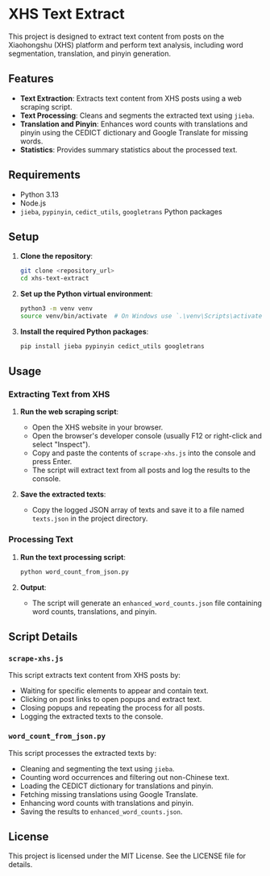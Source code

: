 # XHS Text Extract

This project is designed to extract text content from posts on the Xiaohongshu (XHS) platform and perform text analysis, including word segmentation, translation, and pinyin generation.

## Features

- **Text Extraction**: Extracts text content from XHS posts using a web scraping script.
- **Text Processing**: Cleans and segments the extracted text using `jieba`.
- **Translation and Pinyin**: Enhances word counts with translations and pinyin using the CEDICT dictionary and Google Translate for missing words.
- **Statistics**: Provides summary statistics about the processed text.

## Requirements

- Python 3.13
- Node.js
- `jieba`, `pypinyin`, `cedict_utils`, `googletrans` Python packages

## Setup

1. **Clone the repository**:
    ```bash
    git clone <repository_url>
    cd xhs-text-extract
    ```

2. **Set up the Python virtual environment**:
    ```bash
    python3 -m venv venv
    source venv/bin/activate  # On Windows use `.\venv\Scripts\activate`
    ```

3. **Install the required Python packages**:
    ```bash
    pip install jieba pypinyin cedict_utils googletrans
    ```

## Usage

### Extracting Text from XHS

1. **Run the web scraping script**:
    - Open the XHS website in your browser.
    - Open the browser's developer console (usually F12 or right-click and select "Inspect").
    - Copy and paste the contents of `scrape-xhs.js` into the console and press Enter.
    - The script will extract text from all posts and log the results to the console.

2. **Save the extracted texts**:
    - Copy the logged JSON array of texts and save it to a file named `texts.json` in the project directory.

### Processing Text

1. **Run the text processing script**:
    ```bash
    python word_count_from_json.py
    ```

2. **Output**:
    - The script will generate an `enhanced_word_counts.json` file containing word counts, translations, and pinyin.

## Script Details

### `scrape-xhs.js`

This script extracts text content from XHS posts by:
- Waiting for specific elements to appear and contain text.
- Clicking on post links to open popups and extract text.
- Closing popups and repeating the process for all posts.
- Logging the extracted texts to the console.

### `word_count_from_json.py`

This script processes the extracted texts by:
- Cleaning and segmenting the text using `jieba`.
- Counting word occurrences and filtering out non-Chinese text.
- Loading the CEDICT dictionary for translations and pinyin.
- Fetching missing translations using Google Translate.
- Enhancing word counts with translations and pinyin.
- Saving the results to `enhanced_word_counts.json`.

## License

This project is licensed under the MIT License. See the LICENSE file for details.
